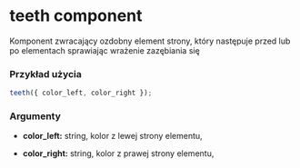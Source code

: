 # teeth component

Komponent zwracający ozdobny element strony, który następuje przed lub po elementach sprawiając wrażenie zazębiania się

### Przykład użycia

```javascript
teeth({ color_left, color_right });
```

### Argumenty

-   **color_left:** string, kolor z lewej strony elementu,

-   **color_right:** string, kolor z prawej strony elementu,
